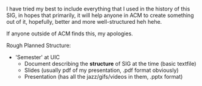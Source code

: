 I have tried my best to include everything that I used in the history of this SIG, in hopes that primarily, it will help anyone in ACM to create something out of it, hopefully, better and more well-structured heh hehe.

If anyone outside of ACM finds this, my apologies.

Rough Planned Structure:
* 'Semester' at UIC
  * Document describing the **structure** of SIG at the time (basic textfile)
  * Slides (usually pdf of my presentation, .pdf format obviously)
  * Presentation (has all the jazz/gifs/videos in them, .pptx format)
  

